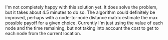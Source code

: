 I'm not completely happy with this solution yet. It does solve the problem, but it takes about 4.5 minutes to do so. The algorithm could definitely be improved, perhaps with a node-to-node distance matrix estimate the max possible payoff for a given choice. Currently I'm just using the value of each node and the time remaining, but not taking into account the cost to get to each node from the current location.